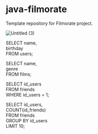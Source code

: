 # java-filmorate
Template repository for Filmorate project.

![Untitled (3)](https://user-images.githubusercontent.com/100937559/190260833-d04edb40-7e28-485a-ab9f-de2ad01ee5c2.png)




SELECT name, <br>
birthday <br>
FROM users;

SELECT name, <br> 
genre <br>
FROM films;


SELECT id_users <br> 
FROM friends <br>
WHERE id_users = 1;

SELECT id_users, <br>
COUNT(id_friends) <br>
FROM friends <br>
GROUP BY id_users <br>
LIMIT 10; 
